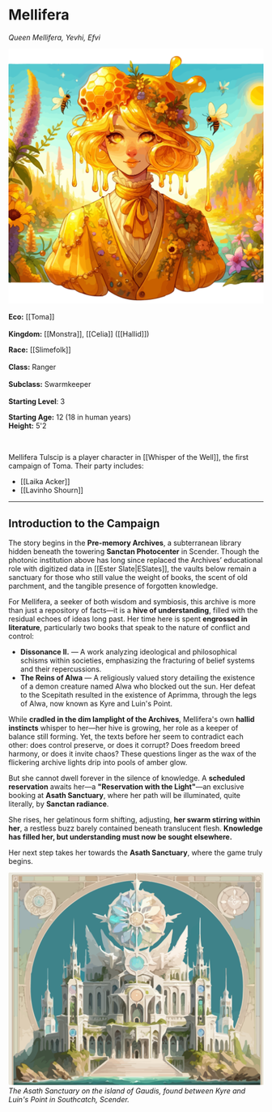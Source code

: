 # Mellifera  
_Queen Mellifera, Yevhi, Efvi_  

<img src="wiki_images/Mellifera Tulscip.png"></a>  

**Eco:** [[Toma]] <br>  
**Kingdom:** [[Monstra]], [[Celia]] ([[Hallid]])  

**Race:** [[Slimefolk]] <br>  
**Class:** Ranger <br>  
**Subclass:** Swarmkeeper <br>  
**Starting Level**: 3 <br>  

**Starting Age:** 12 (18 in human years)  
**Height:** 5'2  

<br>  

Mellifera Tulscip is a player character in [[Whisper of the Well]], the first campaign of Toma. Their party includes:  
- [[Laika Acker]]  
- [[Lavinho Shourn]]  

---

## Introduction to the Campaign  

The story begins in the **Pre-memory Archives**, a subterranean library hidden beneath the towering **Sanctan Photocenter** in Scender. Though the photonic institution above has long since replaced the Archives’ educational role with digitized data in [[Ester Slate|ESlates]], the vaults below remain a sanctuary for those who still value the weight of books, the scent of old parchment, and the tangible presence of forgotten knowledge.  

For Mellifera, a seeker of both wisdom and symbiosis, this archive is more than just a repository of facts—it is a **hive of understanding**, filled with the residual echoes of ideas long past. Her time here is spent **engrossed in literature**, particularly two books that speak to the nature of conflict and control:  

- **Dissonance II.** — A work analyzing ideological and philosophical schisms within societies, emphasizing the fracturing of belief systems and their repercussions.  
- **The Reins of Alwa** — A religiously valued story detailing the existence of a demon creature named Alwa who blocked out the sun. Her defeat to the Scepitath resulted in the existence of Aprimma, through the legs of Alwa, now known as Kyre and Luin's Point.

While **cradled in the dim lamplight of the Archives**, Mellifera's own **hallid instincts** whisper to her—her hive is growing, her role as a keeper of balance still forming. Yet, the texts before her seem to contradict each other: does control preserve, or does it corrupt? Does freedom breed harmony, or does it invite chaos? These questions linger as the wax of the flickering archive lights drip into pools of amber glow.  

But she cannot dwell forever in the silence of knowledge. A **scheduled reservation** awaits her—a **"Reservation with the Light"**—an exclusive booking at **Asath Sanctuary**, where her path will be illuminated, quite literally, by **Sanctan radiance**.  

She rises, her gelatinous form shifting, adjusting, **her swarm stirring within her**, a restless buzz barely contained beneath translucent flesh. **Knowledge has filled her, but understanding must now be sought elsewhere.**  

Her next step takes her towards the **Asath Sanctuary**, where the game truly begins.  

<img src="wiki_images/Asath Sanctuary.png">*The Asath Sanctuary on the island of Gaudis, found between Kyre and Luin's Point in Southcatch, Scender.*</a>  



